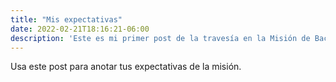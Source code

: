 ```yaml
---
title: "Mis expectativas"
date: 2022-02-21T18:16:21-06:00
description: 'Este es mi primer post de la travesía en la Misión de Backend con Node JS de Launch X. Mis espectativas con respecto a esta aventura son aprender sobre el mundo de la programacion. Siempre he sido muy aficionado al tema de la tecnologia y siempre he tenido mucha curiosidad e interés en conocer y saber como se realizan los programas, aplicaciones, paginas web, etc. Se me hace un mundo muy interesante y realmente fantástico. Espero aprender y desarrollar todas las herramientas y habilidades necesarias para poder elaborar este tipo tecnología  '
---
```


Usa este post para anotar tus expectativas de la misión.

